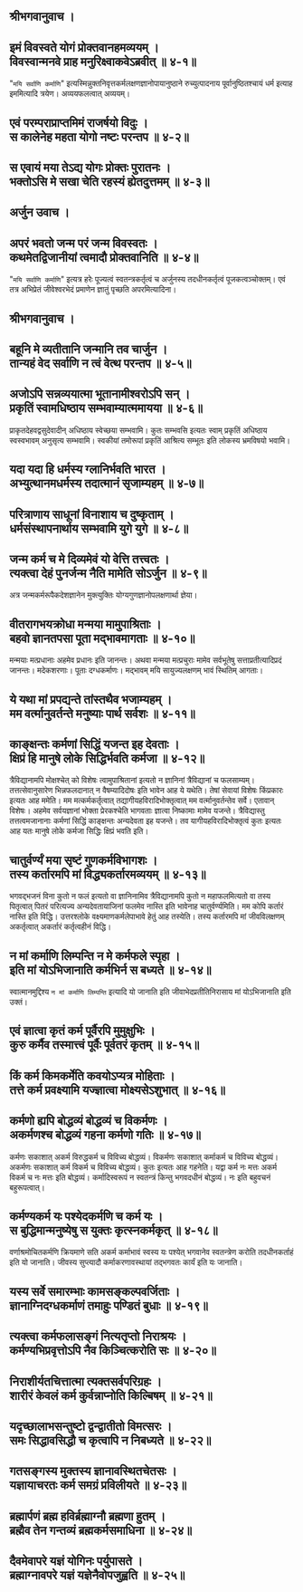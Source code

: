 ## श्रीभगवानुवाच ।
## इमं विवस्वते योगं प्रोक्तवानहमव्ययम् । <br> विवस्वान्मनवे प्राह मनुरिक्ष्वाकवेऽब्रवीत् ॥ ४-१॥
"`मयि सर्वाणि कर्माणि`" इत्यस्मिन्नुक्तनिवृत्तकर्मलक्षणज्ञानोपायानुष्ठाने रुच्युत्पादनाय पूर्वानुष्ठितश्चायं धर्म इत्याह इममित्यादि त्रयेण। अव्ययफलत्वात् अव्ययम्। 

## एवं परम्पराप्राप्तमिमं राजर्षयो विदुः । <br> स कालेनेह महता योगो नष्टः परन्तप ॥ ४-२॥

## स एवायं मया तेऽद्य योगः प्रोक्तः पुरातनः । <br> भक्तोऽसि मे सखा चेति रहस्यं ह्येतदुत्तमम् ॥ ४-३॥
 
##         अर्जुन उवाच ।
## अपरं भवतो जन्म परं जन्म विवस्वतः । <br> कथमेतद्विजानीयां त्वमादौ प्रोक्तवानिति ॥ ४-४॥
"`मयि सर्वाणि कर्माणि`" इत्यत्र हरेः पूज्यत्वं स्वतन्त्रकर्तृत्वं च अर्जुनस्य तदधीनकर्तृत्वं पूजकत्वञ्चोक्तम्। एवं तत्र अभिप्रेतं जीवेश्वरभेदं प्रमाणेन ज्ञातुं पृच्छति अपरमित्यादिना। 

##         श्रीभगवानुवाच ।
 
## बहूनि मे व्यतीतानि जन्मानि तव चार्जुन । <br> तान्यहं वेद सर्वाणि न त्वं वेत्थ परन्तप ॥ ४-५॥
 
## अजोऽपि सन्नव्ययात्मा भूतानामीश्वरोऽपि सन् । <br> प्रकृतिं स्वामधिष्ठाय सम्भवाम्यात्ममायया ॥ ४-६॥
प्राकृतदेहवद्वसुदेवादीन् अधिष्ठाय स्वेच्छया सम्भवामि। कुतः सम्भवसि इत्यतः स्वाम् प्रकृतिं अधिष्ठाय स्वस्वभावम् अनुसृत्य सम्भवामि। स्वकीयां तमोरूपां प्रकृतिं आश्रित्य सम्भूतः इति लोकस्य भ्रमविषयो भवामि। 
## यदा यदा हि धर्मस्य ग्लानिर्भवति भारत । <br> अभ्युत्थानमधर्मस्य तदात्मानं सृजाम्यहम् ॥ ४-७॥
 
## परित्राणाय साधूनां विनाशाय च दुष्कृताम् । <br> धर्मसंस्थापनार्थाय सम्भवामि युगे युगे ॥ ४-८॥

## जन्म कर्म च मे दिव्यमेवं यो वेत्ति तत्त्वतः । <br> त्यक्त्वा देहं पुनर्जन्म नैति मामेति सोऽर्जुन ॥ ४-९॥
अत्र जन्मकर्मरूपैकदेशज्ञानेन मुक्त्युक्तिः योग्यगुणज्ञानोपलक्षणार्था ज्ञेया।  

## वीतरागभयक्रोधा मन्मया मामुपाश्रिताः । <br> बहवो ज्ञानतपसा पूता मद्भावमागताः ॥ ४-१०॥
 मन्मयाः मत्प्रधानाः अहमेव प्रधानः इति जानन्तः। अथवा मन्मया मत्प्रचुराः मामेव सर्वभूतेषु सत्ताप्रतीत्यादिप्रदं जानन्तः। मदेकशरणाः। पूताः दग्धकर्माणः। मद्भावम् मयि सायुज्यलक्षणम् भावं स्थितिम् आगताः। 

## ये यथा मां प्रपद्यन्ते तांस्तथैव भजाम्यहम् । <br> मम वर्त्मानुवर्तन्ते मनुष्याः पार्थ सर्वशः ॥ ४-११॥

## काङ्क्षन्तः कर्मणां सिद्धिं यजन्त इह देवताः । <br> क्षिप्रं हि मानुषे लोके सिद्धिर्भवति कर्मजा ॥ ४-१२॥
त्रैविद्यानामपि मोक्षश्चेत् को विशेषः त्वामुपाश्रितानां इत्यतो न ज्ञानिनां त्रैविद्यानां च फलसाम्यम्। तत्तत्सेवानुसारेण भिन्नफलदानात् न वैषम्यादिदोषः इति भावेन आह ये यथेति। तेषां सेवायां विशेषः किंप्रकारः इत्यतः आह ममेति। मम मत्कर्मकर्तृत्वात् तद्यागीयहविरादिभोक्तृत्वात् मम वर्त्मानुवर्तन्तेव सर्वे। एतावान् विशेषः। अहमेव सर्वयज्ञानां भोक्ता प्रेरकश्चेति भागवताः ज्ञात्वा निष्कामाः मामेव यजन्ते। त्रैविद्यास्तु तत्तत्वमजानानाः कर्मणां सिद्धिं काङ्क्षन्तः अन्यदेवता इह यजन्ते। तव यागीयहविरादिभोक्तृत्वं कुतः इत्यतः आह यतः मानुषे लोके कर्मजा सिद्धिः क्षिप्रं भवति इति। 
 
## चातुर्वर्ण्यं मया सृष्टं गुणकर्मविभागशः । <br> तस्य कर्तारमपि मां विद्ध्यकर्तारमव्ययम् ॥ ४-१३॥
भगवद्भजनं विना कुतो न फलं इत्यतो वा ज्ञानिनामिव त्रैविद्यानामपि कुतो न महाफलमित्यतो वा तस्य पितृत्वात् पितरं परित्यज्य अन्यदेवतायाजिनां फलमेव नास्ति इति भावेनाह चातुर्वर्ण्यमिति। मम कोपि कर्तारं नास्ति इति विद्धि। उत्तरश्लोके वक्ष्यमाणकर्मलेपाभावे हेतुं आह तस्येति। तस्य कर्तारमपि मां जीवविलक्षणम् अकर्तृत्वात् अकर्तारं कर्तृत्वहीनं विद्धि। 

## न मां कर्माणि लिम्पन्ति न मे कर्मफले स्पृहा । <br> इति मां योऽभिजानाति कर्मभिर्न स बध्यते ॥ ४-१४॥
स्वात्मानमुद्दिश्य `न मां कर्माणि लिम्पन्ति` इत्यादि यो जानाति इति जीवाभेदप्रतीतिनिरासाय मां योऽभिजानाति इति उक्तं। 

## एवं ज्ञात्वा कृतं कर्म पूर्वैरपि मुमुक्षुभिः । <br> कुरु कर्मैव तस्मात्त्वं पूर्वैः पूर्वतरं कृतम् ॥ ४-१५॥
 
## किं कर्म किमकर्मेति कवयोऽप्यत्र मोहिताः । <br> तत्ते कर्म प्रवक्ष्यामि यज्ज्ञात्वा मोक्ष्यसेऽशुभात् ॥ ४-१६॥
 
## कर्मणो ह्यपि बोद्धव्यं बोद्धव्यं च विकर्मणः । <br> अकर्मणश्च बोद्धव्यं गहना कर्मणो गतिः ॥ ४-१७॥
कर्मणः सकाशात् अकर्म विरुद्धकर्म च विविच्य बोद्धव्यं। विकर्मणः सकाशात् कर्माकर्म च विविच्य बोद्धव्यं। अकर्मणः सकाशात् कर्म विकर्म च विविच्य बोद्धव्यं। कुतः इत्यतः आह गहनेति। यद्वा कर्म नः मत्तः अकर्म विकर्म च नः मत्तः इति बोद्धव्यं। कर्मादिस्वरूपं न स्वतन्त्रं किन्तु भगवदधीनं बोद्धव्यं। नः इति बहुवचनं बहुरूपत्वात्। 

## कर्मण्यकर्म यः पश्येदकर्मणि च कर्म यः । <br> स बुद्धिमान्मनुष्येषु स युक्तः कृत्स्नकर्मकृत् ॥ ४-१८॥
वर्णाश्रमोचितकर्मणि क्रियमाणे सति अकर्म कर्माभावं स्वस्य यः पश्येत् भगवानेव स्वतन्त्रेण करोति तदधीनकर्ताहं इति यो जानाति। जीवस्य सुप्त्यादौ कर्माकरणावस्थायां तद्भगवतः कार्यं इति यः जानाति। 

## यस्य सर्वे समारम्भाः कामसङ्कल्पवर्जिताः । <br> ज्ञानाग्निदग्धकर्माणं तमाहुः पण्डितं बुधाः ॥ ४-१९॥
 
## त्यक्त्वा कर्मफलासङ्गं नित्यतृप्तो निराश्रयः । <br> कर्मण्यभिप्रवृत्तोऽपि नैव किञ्चित्करोति सः ॥ ४-२०॥
 
## निराशीर्यतचित्तात्मा त्यक्तसर्वपरिग्रहः । <br> शारीरं केवलं कर्म कुर्वन्नाप्नोति किल्बिषम् ॥ ४-२१॥
 
## यदृच्छालाभसन्तुष्टो द्वन्द्वातीतो विमत्सरः । <br> समः सिद्धावसिद्धौ च कृत्वापि न निबध्यते ॥ ४-२२॥
 
## गतसङ्गस्य मुक्तस्य ज्ञानावस्थितचेतसः । <br> यज्ञायाचरतः कर्म समग्रं प्रविलीयते ॥ ४-२३॥
 
## ब्रह्मार्पणं ब्रह्म हविर्ब्रह्माग्नौ ब्रह्मणा हुतम् । <br> ब्रह्मैव तेन गन्तव्यं ब्रह्मकर्मसमाधिना ॥ ४-२४॥
 
## दैवमेवापरे यज्ञं योगिनः पर्युपासते । <br> ब्रह्माग्नावपरे यज्ञं यज्ञेनैवोपजुह्वति ॥ ४-२५॥
